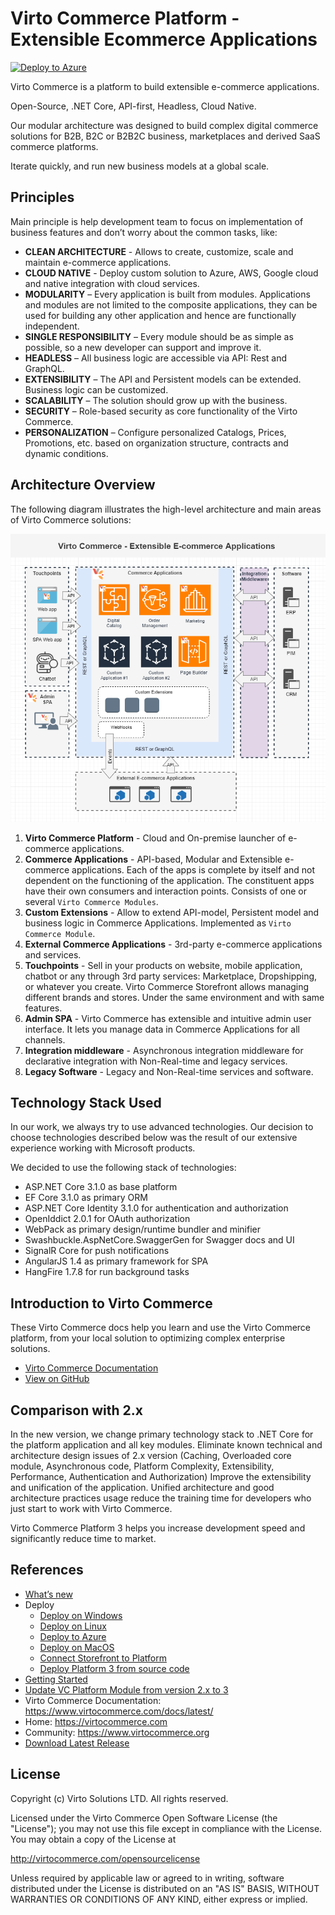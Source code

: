 # Virto Commerce Platform - Extensible Ecommerce Applications

[![Deploy to Azure](https://aka.ms/deploytoazurebutton)](https://portal.azure.com/#create/Microsoft.Template/uri/https%3A%2F%2Fraw.githubusercontent.com%2FVirtoCommerce%2Fvc-platform%2Fmaster%2Fazuredeploy.json)

Virto Commerce is a platform to build extensible e-commerce applications.

Open-Source, .NET Core, API-first, Headless, Cloud Native.

Our modular architecture was designed to build complex digital commerce solutions for B2B, B2C or B2B2C business, marketplaces and derived SaaS commerce platforms.

Iterate quickly, and run new business models at a global scale.

## Principles
Main principle is help development team to focus on implementation of business features and don’t worry about the common tasks, like:

* **CLEAN ARCHITECTURE** - Allows to create, customize, scale and maintain e-commerce applications.
* **CLOUD NATIVE** - Deploy custom solution to Azure, AWS, Google cloud and native integration with cloud services.
* **MODULARITY** – Every application is built from modules. Applications and modules are not limited to the composite applications, they can be used for building any other application and hence are functionally independent. 
* **SINGLE RESPONSIBILITY** – Every module should be as simple as possible, so a new developer can support and improve it.
* **HEADLESS** – All business logic are accessible via API: Rest and GraphQL.
* **EXTENSIBILITY** – The API and Persistent models can be extended. Business logic can be customized. 
* **SCALABILITY** – The solution should grow up with the business.
* **SECURITY** – Role-based security as core functionality of the Virto Commerce.
* **PERSONALIZATION** – Configure personalized Catalogs, Prices, Promotions, etc. based on organization structure, contracts and dynamic conditions.

## Architecture Overview
The following diagram illustrates the high-level architecture and main areas of Virto Commerce solutions:

![Architecture Reference](docs/media/vc-architecture-reference.png)

1. **Virto Commerce Platform** - Cloud and On-premise launcher of e-commerce applications. 
1. **Commerce Applications** - API-based, Modular and Extensible e-commerce applications. Each of the apps is complete by itself and not dependent on the functioning of the application. 
The constituent apps have their own consumers and interaction points. Consists of one or several `Virto Commerce Modules`. 
1. **Custom Extensions** - Allow to extend API-model, Persistent model and business logic in Commerce Applications. Implemented as `Virto Commerce Module`.
1. **External Commerce Applications** - 3rd-party e-commerce applications and services. 
1. **Touchpoints** - Sell in your products on website, mobile application, chatbot or any through 3rd party services: Marketplace, Dropshipping, or whatever you create.
  Virto Commerce Storefront allows managing different brands and stores. Under the same environment and with same features.
1. **Admin SPA** - Virto Commerce has extensible and intuitive admin user interface. It lets you manage data in Commerce Applications for all channels.
1. **Integration middleware** - Asynchronous integration middleware for declarative integration with Non-Real-time and legacy services.
1. **Legacy Software** - Legacy and Non-Real-time services and software. 


## Technology Stack Used

In our work, we always try to use advanced technologies. Our decision to choose technologies described below was the result of our extensive experience working with Microsoft products.

We decided to use the following stack of technologies:

* ASP.NET Core 3.1.0 as base platform
* EF Core 3.1.0 as primary ORM
* ASP.NET Core Identity 3.1.0 for authentication and authorization
* OpenIddict 2.0.1 for OAuth authorization
* WebPack as primary design/runtime bundler and minifier
* Swashbuckle.AspNetCore.SwaggerGen for Swagger docs and UI
* SignalR Core for push notifications
* AngularJS 1.4 as primary framework for SPA
* HangFire 1.7.8 for run background tasks

## Introduction to Virto Commerce

These Virto Commerce docs help you learn and use the Virto Commerce platform, from your local solution to optimizing complex enterprise solutions. 

* [Virto Commerce Documentation](https://virtocommerce.com/docs/latest/)
* [View on GitHub](docs/index.md)

## Comparison with 2.x

In the new version, we change primary technology stack to .NET Core for the platform application and all key modules. Eliminate known technical and architecture design issues of 2.x version (Caching, Overloaded core module, Asynchronous code, Platform Complexity, Extensibility, Performance, Authentication and Authorization)
Improve the extensibility and unification of the application. Unified architecture and good architecture practices usage reduce the training time for developers who just start to work with Virto Commerce.

Virto Commerce Platform 3 helps you increase development speed and significantly reduce time to market.

## References

* [What’s new](docs/release-information/whats-new.md)
* Deploy
  * [Deploy on Windows](docs/getting-started/deploy-from-precompiled-binaries-windows.md)
  * [Deploy on Linux](docs/getting-started/deploy-from-precompiled-binaries-linux.md)
  * [Deploy to Azure](docs/getting-started/deploy-from-precompiled-binaries-azure.md) 
  * [Deploy on MacOS](docs/getting-started/deploy-from-precompiled-binaries-MacOS.md) 
  * [Connect Storefront to Platform](docs/getting-started/connect-storefront-to-platform-v3.md)
  * [Deploy Platform 3 from source code](docs/developer-guide/deploy-from-source-code.md)
* [Getting Started](docs/user-guide/getting-started.md)
* [Update VC Platform Module from version 2.x to 3](docs/release-information/update-to-version-3/update-module-from-platform-2.0-to-version-3.md)
* Virto Commerce Documentation: https://www.virtocommerce.com/docs/latest/
* Home: https://virtocommerce.com
* Community: https://www.virtocommerce.org
* [Download Latest Release](https://github.com/VirtoCommerce/vc-platform/releases/latest)

## License

Copyright (c) Virto Solutions LTD.  All rights reserved.

Licensed under the Virto Commerce Open Software License (the "License"); you
may not use this file except in compliance with the License. You may
obtain a copy of the License at

http://virtocommerce.com/opensourcelicense

Unless required by applicable law or agreed to in writing, software
distributed under the License is distributed on an "AS IS" BASIS,
WITHOUT WARRANTIES OR CONDITIONS OF ANY KIND, either express or
implied.
